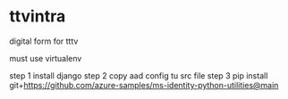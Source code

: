 # ttvintra
digital form for tttv


must use virtualenv

step 1 install django
step 2 copy aad config tu src file
step 3 pip install git+https://github.com/azure-samples/ms-identity-python-utilities@main
